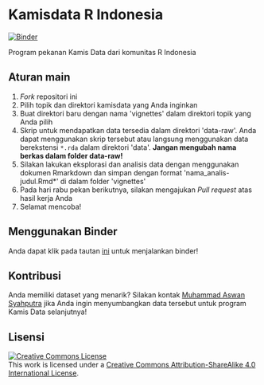# Kamisdata R Indonesia
[![Binder](http://mybinder.org/badge.svg)](https://mybinder.org/v2/gh/indo-r/kamisdata/master?urlpath=rstudio)

Program pekanan Kamis Data dari komunitas R Indonesia

## Aturan main

1. *Fork* repositori ini
2. Pilih topik dan direktori kamisdata yang Anda inginkan
3. Buat direktori baru dengan nama 'vignettes' dalam direktori topik yang Anda pilih
4. Skrip untuk mendapatkan data tersedia dalam direktori 'data-raw'. Anda dapat menggunakan skrip tersebut atau langsung menggunakan data berekstensi `*.rda` dalam direktori 'data'. **Jangan mengubah nama berkas dalam folder data-raw!**
5. Silakan lakukan eksplorasi dan analisis data dengan menggunakan  dokumen Rmarkdown dan simpan dengan format 'nama_analis-judul.Rmd*' di dalam folder 'vignettes'
6. Pada hari rabu pekan berikutnya, silakan mengajukan *Pull request* atas hasil kerja Anda
7. Selamat mencoba!

## Menggunakan Binder
Anda dapat klik pada tautan [ini](https://mybinder.org/v2/gh/indo-r/kamisdata/master?urlpath=rstudio) untuk menjalankan binder!

## Kontribusi
Anda memiliki dataset yang menarik? Silakan kontak [Muhammad Aswan Syahputra](https://t.me/aswansyahputra) jika Anda ingin menyumbangkan data tersebut untuk program Kamis Data selanjutnya!

## Lisensi

<a rel="license" href="http://creativecommons.org/licenses/by-sa/4.0/"><img alt="Creative Commons License" style="border-width:0" src="https://i.creativecommons.org/l/by-sa/4.0/88x31.png" /></a><br />This
work is licensed under a
<a rel="license" href="http://creativecommons.org/licenses/by-sa/4.0/">Creative
Commons Attribution-ShareAlike 4.0 International License</a>.

